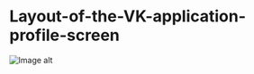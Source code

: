 # Layout-of-the-VK-application-profile-screen

![Image alt](file:///Users/georgiy/Desktop/Снимок%20экрана%202022-05-19%20в%2001.56.41.png)
